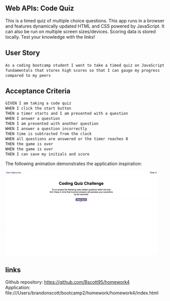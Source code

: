 ## Web APIs: Code Quiz

This is a timed quiz of multiple choice questions. This app runs in a browser and features dynamically updated HTML and CSS powered by JavaScript. It can also be run on multiple screen sizes/devices. Scoring data is stored locally. Test your knowledge with the links!

## User Story

```
As a coding bootcamp student I want to take a timed quiz on JavaScript fundamentals that stores high scores so that I can gauge my progress compared to my peers
```

## Acceptance Criteria

```
GIVEN I am taking a code quiz
WHEN I click the start button
THEN a timer starts and I am presented with a question
WHEN I answer a question
THEN I am presented with another question
WHEN I answer a question incorrectly
THEN time is subtracted from the clock
WHEN all questions are answered or the timer reaches 0
THEN the game is over
WHEN the game is over
THEN I can save my initials and score
```

The following animation demonstrates the application inspiration:

![code quiz](./Assets/04-web-apis-homework-demo.gif)

## links

Github repository: https://github.com/Bscott95/homework4 <br>
Application: file:///Users/brandonscott/bootcamp2/homework/homework4/index.html 